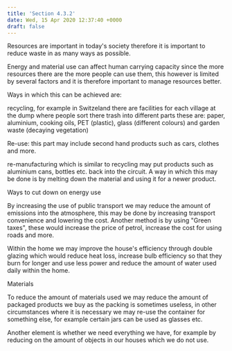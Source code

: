 ```yaml
---
title: 'Section 4.3.2'
date: Wed, 15 Apr 2020 12:37:40 +0000
draft: false
---
```


Resources are important in today's society therefore it is important to reduce waste in as many ways as possible.

Energy and material use can affect human carrying capacity since the more resources there are the more people can use them, this however is limited by several factors and it is therefore important to manage resources better.

Ways in which this can be achieved are:

recycling, for example in Switzeland there are facilities for each village at the dump where people sort there trash into different parts these are: paper, aluminium, cooking oils, PET (plastic), glass (different colours) and garden waste (decaying vegetation)

Re-use: this part may include second hand products such as cars, clothes and more.

re-manufacturing which is similar to recycling may put products such as aluminium cans, bottles etc. back into the circuit. A way in which this may be done is by melting down the material and using it for a newer product.

Ways to cut down on energy use

By increasing the use of public transport we may reduce the amount of emissions into the atmosphere, this may be done by increasing transport convenience and lowering the cost. Another method is by using "Green taxes", these would increase the price of petrol, increase the cost for using roads and more.

Within the home we may improve the house's efficiency through double glazing which would reduce heat loss, increase bulb efficiency so that they burn for longer and use less power and reduce the amount of water used daily within the home.

Materials

To reduce the amount of materials used we may reduce the amount of packaged products we buy as the packing is sometimes useless, in other circumstances where it is necessary we may re-use the container for something else, for example certain jars can be used as glasses etc.

Another element is whether we need everything we have, for example by reducing on the amount of objects in our houses which we do not use.